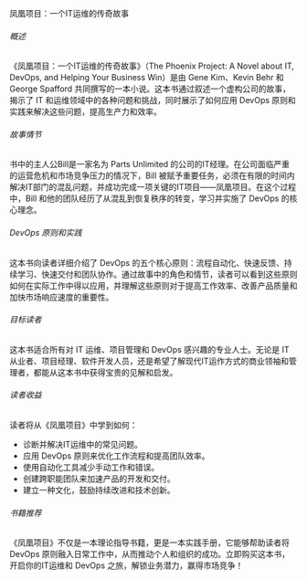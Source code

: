 凤凰项目：一个IT运维的传奇故事

###### 概述

《凤凰项目：一个IT运维的传奇故事》（The Phoenix Project: A Novel about IT, DevOps, and Helping Your Business Win）是由 Gene Kim、Kevin Behr 和 George Spafford 共同撰写的一本小说。这本书通过叙述一个虚构公司的故事，揭示了 IT 和运维领域中的各种问题和挑战，同时展示了如何应用 DevOps 原则和实践来解决这些问题，提高生产力和效率。

###### 故事情节

书中的主人公Bill是一家名为 Parts Unlimited 的公司的IT经理。在公司面临严重的运营危机和市场竞争压力的情况下，Bill 被赋予重要任务，必须在有限的时间内解决IT部门的混乱问题，并成功完成一项关键的IT项目——凤凰项目。在这个过程中，Bill 和他的团队经历了从混乱到恢复秩序的转变，学习并实施了 DevOps 的核心理念。

###### DevOps 原则和实践

这本书向读者详细介绍了 DevOps 的五个核心原则：流程自动化、快速反馈、持续学习、快速交付和团队协作。通过故事中的角色和情节，读者可以看到这些原则如何在实际工作中得以应用，并理解这些原则对于提高工作效率、改善产品质量和加快市场响应速度的重要性。

###### 目标读者

这本书适合所有对 IT 运维、项目管理和 DevOps 感兴趣的专业人士。无论是 IT 从业者、项目经理、软件开发人员，还是希望了解现代IT运作方式的商业领袖和管理者，都能从这本书中获得宝贵的见解和启发。

###### 读者收益

读者将从《凤凰项目》中学到如何：

- 诊断并解决IT运维中的常见问题。
- 应用 DevOps 原则来优化工作流程和提高团队效率。
- 使用自动化工具减少手动工作和错误。
- 创建跨职能团队来加速产品的开发和交付。
- 建立一种文化，鼓励持续改进和技术创新。

###### 书籍推荐

《凤凰项目》不仅是一本理论指导书籍，更是一本实践手册，它能够帮助读者将 DevOps 原则融入日常工作中，从而推动个人和组织的成功。立即购买这本书，开启你的IT运维和 DevOps 之旅，解锁业务潜力，赢得市场竞争！